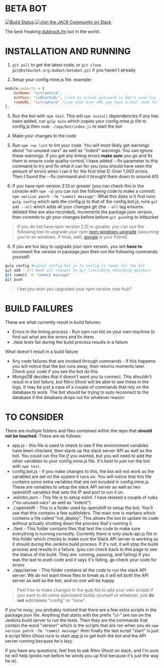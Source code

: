 # BETA BOT

[![Build Status](https://jenkins-nitroghost.rhcloud.com/buildStatus/icon?job=betabot-build)](https://jenkins-nitroghost.rhcloud.com/job/betabot-build/)
[![Join the JACR Community on Slack](https://betabot-nitroghost.rhcloud.com/badge.svg)](http://justachillroom.slack.com)

The best freaking [dubtrack.fm](https://dubtrack.fm) bot in the world.

# INSTALLATION AND RUNNING

1) `git pull` to get the latest code, or `git clone git@bitbucket.org:dubbot/betabot.git` if you haven't already

2) Setup your config.mine.js file. example:
```js
module.exports = {
	botName: "nitrowhore",
	botPass: "isACuntLOL", //not my actual password so don't even try it :P
	roomURL: "nitrowhore" //use what ever URL you have a test room for (the part after /join/ on dubtrack)
};
```
3) Run the bot with `npm test`. This will `npm install` dependencies if any has been added, run `gulp mine` which copies your config.mine.js file to config.js then `node ./app/bot/index.js` to start the bot

4) Make your changes to the code

5) Run `npm run lint` to lint your code. You will most likely get warnings about "no-unused-vars" as well as "indent" warnings. You can ignore these warnings. If you get any linting errors **make sure** you go and fix them to ensure code quality control. I have added --fix parameter to this command to try and fix what it can for you (you should have seen the amount of errors when I ran it for the first time D: Over 1,000 errors. Then I found the --fix command and it brought them down to around 40)

6) If you have npm version 2.13 or greater (you can check this in the console with `npm -v`) you can run the following code to make a commit: `npm version patch -fm "commit message"`. What this does is it first runs `gulp config` which sets the config.js to that of the config.bot.js, runs `git add --all` which adds all your changes git (the `--all` tag ensures deleted files are also recorded), increments the package.json version, then commits to git your changes before before `git push`ing to bitbucket

>If you do not have npm version 2.13 or greater, you can use the following tool to upgrade your npm [npm-windows-upgrade](https://github.com/felixrieseberg/npm-windows-upgrade) (assuming you're on windows. If linux, well, [google](https://google.com) is your friend)

6) If you are too lazy to upgrade your npm version, you will **have to** increment the version in package.json then run the following commands yourself:
```bash
gulp config #copies config.bot.js to config.js ready for the bot
git add --all #add all changes to git (including recording deletes)
git commit -m "commit message"
git push
```
>I bet you wish you upgraded your npm version now huh?

# BUILD FAILURES

These are what currently result in build failures:

* Errors in the linting process - Run npm run lint on your own machine to find out what are the errors and fix them.
* ./test tests fail during the build process results in a failure

What doesn't result in a build failure:

* Any code failures that are invoked through commands - If this happens you will notice that the bot runs away, then returns moments later. Check your code if you see the bot do this
* MongoDB decides that it doesn't want you to connect. This shouldn't result in a bot failure, but Nitro Ghost will be able to see these in the logs. It may be just a case of a couple of commands that rely on the database to work. The bot should be trying to auto reconnect to the database if the database drops out for whatever reason

# TO CONSIDER

There are multiple folders and files contained within the repo that **should not be touched**. These are as follows:

* app.js - this file is used to check to see if the environment variables have been checked, then starts up the slack server API as well as the bot. You could run this file *if* you wanted, but you will need to add the other variables to your config.mine.js file. It's best to just run the bot with `npm test`.
* config.bot.js - If you make changes to this, the bot will not work as the variables are set on the system it runs on. You will notice that this file contains some extra variables that are not incuded in config.mine.js. These are variables to setup the slack API server as well as two openshift variables that sets the IP and port to run it on.
* .eslintrc.json - This file is to setup eslint. I have relaxed a couple of rules ("no-unused-vars" as well as "indent") 
* ./.openshift - This is a folder used by openshift to setup the bot. You'll see that this contains a few subfolders. The main one is markers which contains a file called "hot_deploy". This allows the bot to update its code without actually shutting down the process that's running it.
* ./test - This folder contains files that test the code to make sure everything is running correctly. Currently there is only slack-api.js file in this folder which checks to make sure the Slack API server is working as it should during the Jenkins build process. If it's not, it will stop the build process and results in a failure. (you can check back to this page to see the status of the build. They are: running, passing, and failing) If you was the last to push code and it says it's failing, go check your code for errors
* ./app/server - This folder contains all the code to run the slack API server. We do not want these files to break as it will kill both the API server as well as the bot, and no one will be happy

>Feel free to make changes to the gulp file to add your own scripts if you want to do some automated builds yourself or whatever, just **do not** edit/delete "config" or "mine".

If you're nosy, you probably noticed that there are a few extra scripts in the package.json file. Anything that starts with the prefix "ci-" are ran on the Jenkins build server to run the tests. Then they are the commands that contain the word "version" which is the scripts that are ran when you do `npm version patch -fm "commit message"` then finally the last script "start" is just a script Nitro Ghost runs to start app.js to get both the bot and the API server running because he's lazy.

If you have any questions, feel free to ask Nitro Ghost on slack, and I'm sure he will help (probs not before he winds you up first because it's just the way he is).